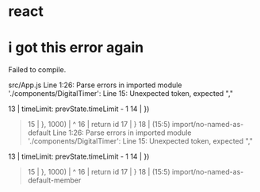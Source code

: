 # react
# i got this error again
Failed to compile.

src/App.js
  Line 1:26:  Parse errors in imported module './components/DigitalTimer': Line 15: Unexpected token, expected ","

  13 |       timeLimit: prevState.timeLimit - 1
  14 |     })
> 15 |     }, 1000)
     |     ^
  16 |     return id
  17 |   }
  18 | (15:5)  import/no-named-as-default
  Line 1:26:  Parse errors in imported module './components/DigitalTimer': Line 15: Unexpected token, expected ","

  13 |       timeLimit: prevState.timeLimit - 1
  14 |     })
> 15 |     }, 1000)
     |     ^
  16 |     return id
  17 |   }
  18 | (15:5)  import/no-named-as-default-member
